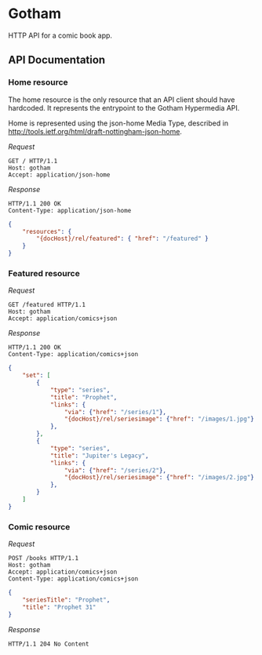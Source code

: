 # Gotham

HTTP API for a comic book app.

## API Documentation

### Home resource

The home resource is the only resource that an API client should have hardcoded. It represents the entrypoint to the Gotham Hypermedia API.

Home is represented using the json-home Media Type, described in http://tools.ietf.org/html/draft-nottingham-json-home.

*Request*
```HTTP
GET / HTTP/1.1
Host: gotham
Accept: application/json-home
```

*Response*
```HTTP
HTTP/1.1 200 OK
Content-Type: application/json-home
```
```JSON
{
	"resources": {
		"{docHost}/rel/featured": { "href": "/featured" }
	}
}
```

### Featured resource

*Request*
```HTTP
GET /featured HTTP/1.1
Host: gotham
Accept: application/comics+json
```

*Response*
```HTTP
HTTP/1.1 200 OK
Content-Type: application/comics+json
```
```JSON
{
	"set": [
		{
			"type": "series",
			"title": "Prophet",
			"links": {
				"via": {"href": "/series/1"},
				"{docHost}/rel/seriesimage": {"href": "/images/1.jpg"}
			},
		},
		{
			"type": "series",
			"title": "Jupiter's Legacy",
			"links": {
				"via": {"href": "/series/2"},
				"{docHost}/rel/seriesimage": {"href": "/images/2.jpg"}
			},
		}
	]
}
```

### Comic resource

*Request*
```HTTP
POST /books HTTP/1.1
Host: gotham
Accept: application/comics+json
Content-Type: application/comics+json
```
```JSON
{
	"seriesTitle": "Prophet",
	"title": "Prophet 31"
}
```

*Response*
```HTTP
HTTP/1.1 204 No Content
```